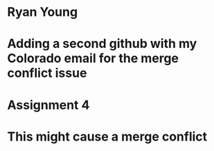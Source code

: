 # Ryan Young
# Adding a second github with my Colorado email for the merge conflict issue
# Assignment 4
# This might cause a merge conflict
